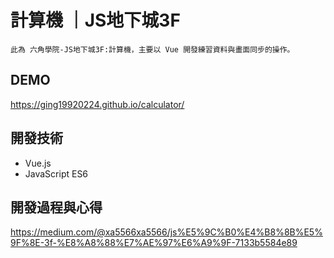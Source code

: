# 計算機 ｜JS地下城3F
```
此為 六角學院-JS地下城3F:計算機，主要以 Vue 開發練習資料與畫面同步的操作。
```

## DEMO
  <https://ging19920224.github.io/calculator/>

## 開發技術
  * Vue.js
  * JavaScript ES6

## 開發過程與心得
  <https://medium.com/@xa5566xa5566/js%E5%9C%B0%E4%B8%8B%E5%9F%8E-3f-%E8%A8%88%E7%AE%97%E6%A9%9F-7133b5584e89>